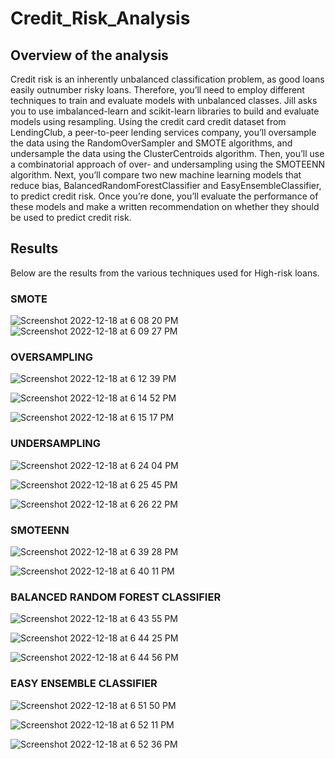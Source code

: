 # Credit_Risk_Analysis

## Overview of the analysis
Credit risk is an inherently unbalanced classification problem, as good loans easily outnumber risky loans. Therefore, you’ll need to employ different techniques to train and evaluate models with unbalanced classes. Jill asks you to use imbalanced-learn and scikit-learn libraries to build and evaluate models using resampling. Using the credit card credit dataset from LendingClub, a peer-to-peer lending services company, you’ll oversample the data using the RandomOverSampler and SMOTE algorithms, and undersample the data using the ClusterCentroids algorithm. Then, you’ll use a combinatorial approach of over- and undersampling using the SMOTEENN algorithm. Next, you’ll compare two new machine learning models that reduce bias, BalancedRandomForestClassifier and EasyEnsembleClassifier, to predict credit risk. Once you’re done, you’ll evaluate the performance of these models and make a written recommendation on whether they should be used to predict credit risk.



## Results

Below are the results from the various techniques used for High-risk loans.

### SMOTE

![Screenshot 2022-12-18 at 6 08 20 PM](https://user-images.githubusercontent.com/110702997/208326716-881eee45-5dfa-4425-a5f6-69d00958b8a0.png)
![Screenshot 2022-12-18 at 6 09 27 PM](https://user-images.githubusercontent.com/110702997/208326763-a446ec52-5366-4147-9643-5a89a29a2a57.png)


### OVERSAMPLING

![Screenshot 2022-12-18 at 6 12 39 PM](https://user-images.githubusercontent.com/110702997/208326909-db99e574-457f-4bce-9622-99c30c0fc488.png)

![Screenshot 2022-12-18 at 6 14 52 PM](https://user-images.githubusercontent.com/110702997/208326988-1371e22c-9e13-4644-82bf-39d9039108f6.png)

![Screenshot 2022-12-18 at 6 15 17 PM](https://user-images.githubusercontent.com/110702997/208327017-c89438bc-9b58-4198-bfff-69a7ad8548d9.png)



### UNDERSAMPLING

![Screenshot 2022-12-18 at 6 24 04 PM](https://user-images.githubusercontent.com/110702997/208327372-d539d1a2-0bea-44b4-ba4c-23a060b6fb85.png)

![Screenshot 2022-12-18 at 6 25 45 PM](https://user-images.githubusercontent.com/110702997/208327466-5bd52b08-41ce-4d9d-bd48-ae1c4edfe100.png)

![Screenshot 2022-12-18 at 6 26 22 PM](https://user-images.githubusercontent.com/110702997/208327498-aa620c5f-ae7e-4204-9db7-6c55150f94eb.png)


### SMOTEENN

![Screenshot 2022-12-18 at 6 39 28 PM](https://user-images.githubusercontent.com/110702997/208328132-2ed4677c-cafb-405c-a0dd-d5984e3a13b5.png)

![Screenshot 2022-12-18 at 6 40 11 PM](https://user-images.githubusercontent.com/110702997/208328153-4370b889-de49-4db9-9a30-bdc040a4a9b0.png)


### BALANCED RANDOM FOREST CLASSIFIER

![Screenshot 2022-12-18 at 6 43 55 PM](https://user-images.githubusercontent.com/110702997/208328369-7468212f-1a80-442e-be62-bf7b2d419cef.png)

![Screenshot 2022-12-18 at 6 44 25 PM](https://user-images.githubusercontent.com/110702997/208328400-2cefdbbb-c1ee-4b81-91f1-216319d5296a.png)

![Screenshot 2022-12-18 at 6 44 56 PM](https://user-images.githubusercontent.com/110702997/208328438-5af49307-8a75-4f4a-a22d-0d647200ec2f.png)


### EASY ENSEMBLE CLASSIFIER

![Screenshot 2022-12-18 at 6 51 50 PM](https://user-images.githubusercontent.com/110702997/208328754-5a00117f-fe9a-499e-83a5-3947d6f433f5.png)

![Screenshot 2022-12-18 at 6 52 11 PM](https://user-images.githubusercontent.com/110702997/208328769-e5cf2b53-ce17-403f-82f9-87b76b52ad21.png)


![Screenshot 2022-12-18 at 6 52 36 PM](https://user-images.githubusercontent.com/110702997/208328783-205f4494-2f23-436f-84ca-967bdf992d38.png)




